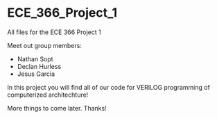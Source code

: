 # ECE_366_Project_1
 All files for the ECE 366 Project 1

 Meet out group members:

 - Nathan Sopt
 - Declan Hurless
 - Jesus Garcia

 In this project you will find all of our code for VERILOG programming of computerized architechture!

 More things to come later. Thanks!
